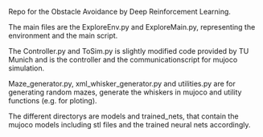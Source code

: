 Repo for the Obstacle Avoidance by Deep Reinforcement Learning.


The main files are the ExploreEnv.py and ExploreMain.py, representing the environment and the main script.

The Controller.py and ToSim.py is slightly modified code provided by TU Munich and is the controller and the communicationscript for mujoco simulation.

Maze_generator.py, xml_whisker_generator.py and utilities.py are for generating random mazes, generate the whiskers in mujoco and utility functions (e.g. for ploting).


The different directorys are models and trained_nets, that contain the mujoco models including stl files and the trained neural nets accordingly.
